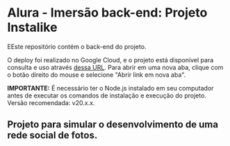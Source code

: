 # Alura - Imersão back-end: Projeto Instalike

EEste repositório contém o back-end do projeto. 

O deploy foi realizado no Google Cloud, e o projeto está disponível para consulta e uso através [dessa URL](https://insta-like-backend-388164544144.southamerica-east1.run.app/posts). Para abrir em uma nova aba, clique com o botão direito do mouse e selecione "Abrir link em nova aba".

**IMPORTANTE:** É necessário ter o Node.js instalado em seu computador antes de executar os comandos de instalação e execução do projeto. Versão recomendada: v20.x.x.

## Projeto para simular o desenvolvimento de uma rede social de fotos.
